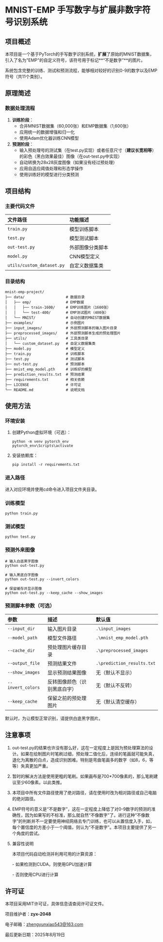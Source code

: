 # MNIST-EMP 手写数字与扩展非数字符号识别系统

## 项目概述



本项目是一个基于PyTorch的手写数字识别系统，**扩展**了原始的MNIST数据集，引入了名为"EMP"的自定义符号，该符号用于标记**“不是数字”**的图片。

系统包含完整的训练、测试和预测流程，能够相对较好的识别0-9的数字以及EMP符号（共11个类别）。

## 原理简述

### 数据处理流程

1. **训练阶段**：
   - 合并MNIST数据集（60,000张）和EMP数据集（1,600张）
   - 应用统一的数据增强和归一化
   - 使用Adam优化器训练CNN模型
2. **预测阶段**：
   - 输入预处理号的测试集（在test.py实现）或者任意尺寸（**建议长宽相等**）的彩色（黑白效果最佳）图像（在out-test.py中实现）
   - 自动转换为28x28灰度图像（如果没有经过预处理）
   - 应用自适应阈值处理和形态学操作
   - 使用训练好的模型进行分类预测

## 项目结构

### 主要代码文件

| 文件路径                  | 功能描述         |
| :------------------------ | :--------------- |
| `train.py`                | 模型训练脚本     |
| `test.py`                 | 模型测试脚本     |
| `out-test.py`             | 外部图像分类脚本 |
| `model.py`                | CNN模型定义      |
| `utils/custom_dataset.py` | 自定义数据集类   |

### 目录结构

```
mnist-emp-project/
├── data/                   # 数据目录
│   ├── emp/                # EMP数据
│   │   ├── train-1600/     # EMP训练图片（1600张）
│   │   └── test-400/       # EMP测试图片（400张）
│   └── MNIST/              # 自动创建的MNIST数据集
├── examples/               # 示例图片
├── input_images/           # 外部预测脚本的输入图片目录
├── preprocessed_images/    # 外部预测脚本生成的预处理图片
├── utils/                  # 工具类目录
│   └── custom_dataset.py   # 自定义数据集类
├── model.py                # 模型定义
├── train.py                # 训练脚本
├── test.py                 # 测试脚本
├── out-test.py             # 预测脚本
├── mnist_emp_model.pth     # 训练好的模型
├── prediction_results.txt  # 预测结果
├── requirements.txt        # 相关依赖
├── LICENSE                 # 许可证
└── README.md               # 说明文档
```

## 使用方法

### 环境安装

1. 创建Python虚拟环境（可选）：

   ```
   python -m venv pytorch_env
   pytorch_env\Scripts\activate
   ```

2. 安装依赖库：

   ```
   pip install -r requirements.txt
   ```

### 进入路径

进入对应环境并使用cd命令进入项目文件夹目录。

### 训练模型

```
python train.py
```

### 测试模型

```
python test.py
```

### 预测外来图像

```
# 输入白底黑字图像
python out-test.py

# 输入黑底白字图像
python out-test.py --invert_colors

# 保留缓存并显示图像
python out-test.py --keep_cache --show_images
```

### 预测脚本参数（可选）

| 参数              | 描述                         | 默认值                     |
| :---------------- | :--------------------------- | :------------------------- |
| `--input_dir`     | 输入图片目录                 | `.\input_images`           |
| `--model_path`    | 模型文件路径                 | `.\mnist_emp_model.pth`    |
| `--cache_dir`     | 预处理图片缓存目录           | `.\preprocessed_images`    |
| `--output_file`   | 预测结果文件                 | `.\prediction_results.txt` |
| `--show_images`   | 显示预测结果图像             | 无（默认不显示）           |
| `--invert_colors` | 反转图像颜色（识别黑底白字） | 无（默认不反转）           |
| `--keep_cache`    | 保留之前的预处理图片         | 无（默认清空缓存）         |

默认时，为让模型正常识别，请提供白底黑字图片。

## 注意事项

1. out-test.py的结果也许没有那么好，这在一定程度上是因为预处理算法的设计。如果在绘制图片时笔刷过细，预处理二值化后，连续的笔画就可能失真，退化为离散的白点，造成识别困难。特别是弯曲笔画多的数字（如8，6，等等）失真更加严重。

2. 暂时的解决方法是使用更粗的笔刷。如果画布是700*700像素的，那么笔刷建议至少60像素。以此类推。

3. 本项目中所有文件路径使用了绝对路径，请在使用时改为相对路径或自己电脑的绝对路径。

4. EMP符号的意义是“不是数字”，这在一定程度上降低了对0-9数字的预测的准确性，因为如果写的不标准，那么就自然“不像数字”了。进行这种“不像数字”的判断并不一定要使用神经网络去专门训练，也可以从置信度入手，如，每个置信度的方差小于一个阈值，则认为“不是数字”。本项目主要提供了另一个角度的尝试。

5.  兼容性说明

    本项目代码自动检测并利用可用的计算资源：

    \- 如果检测到CUDA，则使用GPU加速计算

    \- 否则使用CPU进行计算

## 许可证

本项目采用MIT许可证，具体信息请查阅许可证文件。



项目维护者：**zyx-2048**

电子邮箱：zhengyunxiao543@163.com

最后更新日期：2025年8月19日